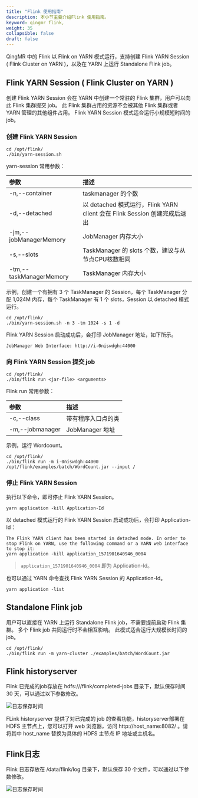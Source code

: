 ```yaml
---
title: "Flink 使用指南"
description: 本小节主要介绍Flink 使用指南。 
keyword: qingmr flink,
weight: 35
collapsible: false
draft: false
---
```





QingMR 中的 Flink 以 Flink on YARN 模式运行，支持创建 Flink YARN Session ( Flink Cluster on YARN )，以及在  YARN 上运行 Standalone Flink job。

## Flink YARN Session ( Flink Cluster on YARN )

创建 Flink YARN Session 会在 YARN 中创建一个常驻的 Flink 集群，用户可以向此 Flink 集群提交 job。 此 Flink 集群占用的资源不会被其他  Flink 集群或者 YARN 管理的其他组件占用。 Flink YARN Session 模式适合运行小规模短时间的 job。

<span id="511"></span>

### 创建 Flink YARN Session

```shell
cd /opt/flink/
./bin/yarn-session.sh
```

yarn-session 常用参数：

| 参数 | 描述 |
| :------ | :------ |
| -n,--container <arg> | taskmanager 的个数 |
| -d,--detached | 以 detached 模式运行，Flink YARN client 会在 Flink Session 创建完成后退出 |
| -jm,--jobManagerMemory <arg> | JobManager 内存大小 |
| -s,--slots <arg> | TaskManager 的 slots 个数，建议与从节点CPU核数相同 |
| -tm,--taskManagerMemory <arg> | TaskManager 内存大小 |

示例，创建一个有拥有 3 个 TaskManager 的 Session，每个 TaskManager 分配 1,024M 内存，每个 TaskManager 有 1 个 slots，Session 以 detached 模式运行。

```shell
cd /opt/flink/
./bin/yarn-session.sh -n 3 -tm 1024 -s 1 -d
```

Flink YARN Session 启动成功后，会打印 JobManager 地址，如下所示。

```shell
JobManager Web Interface: http://i-0niswdgh:44000
```

### 向 Flink YARN Session 提交 job

```shell
cd /opt/flink/
./bin/flink run <jar-file> <arguments>
```

Flink run 常用参数：

| 参数 | 描述 |
| :------ | :------ |
| -c,--class <classname> | 带有程序入口点的类 |
| -m,--jobmanager <arg> | JobManager 地址 |


示例，运行 Wordcount。

```shell
cd /opt/flink/
./bin/flink run -m i-0niswdgh:44000 /opt/flink/examples/batch/WordCount.jar --input /
```

### 停止 Flink YARN Session

执行以下命令，即可停止 Flink YARN Session。

```shell
yarn application -kill Application-Id
```

以 detached 模式运行的 Flink YARN Session 启动成功后，会打印 Application-Id：

```shell
The Flink YARN client has been started in detached mode. In order to stop Flink on YARN, use the following command or a YARN web interface to stop it:
yarn application -kill application_1571901640946_0004
```

>`application_1571901640946_0004` 即为 Application-Id。

也可以通过 YARN 命令查找 Flink YARN Session 的 Application-Id。

```shell
yarn application -list
```

## Standalone Flink job

用户可以直接在 YARN 上运行 Standalone Flink job，不需要提前启动 Flink 集群。 多个 Flink job 共同运行时不会相互影响。 此模式适合运行大规模长时间的 job。

```shell
cd /opt/flink/
./bin/flink run -m yarn-cluster ./examples/batch/WordCount.jar
```

## Flink historyserver

Flink 已完成的job存放在 hdfs:///flink/completed-jobs 目录下，默认保存时间 30 天，可以通过以下参数修改。

![日志保存时间](../../_images/flink_archive.png)

FLink historyserver 提供了对已完成的 job 的查看功能，historyserver部署在 HDFS 主节点上，您可以打开 web 浏览器，访问 http://host_name:8082/ 。请将其中 host_name 替换为具体的 HDFS 主节点 IP 地址或主机名。

## Flink日志

Flink 日志存放在 /data/flink/log 目录下，默认保存 30 个文件，可以通过以下参数修改。

![日志保存时间](../../_images/flink_log.png)
